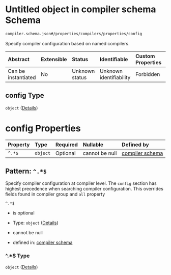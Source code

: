 # Untitled object in compiler schema Schema

```txt
compiler.schema.json#/properties/compilers/properties/config
```

Specify compiler configuration based on named compilers.

| Abstract            | Extensible | Status         | Identifiable            | Custom Properties | Additional Properties | Access Restrictions | Defined In                                                                   |
| :------------------ | :--------- | :------------- | :---------------------- | :---------------- | :-------------------- | :------------------ | :--------------------------------------------------------------------------- |
| Can be instantiated | No         | Unknown status | Unknown identifiability | Forbidden         | Allowed               | none                | [compiler.schema.json\*](../out/compiler.schema.json "open original schema") |

## config Type

`object` ([Details](compiler-properties-compilers-properties-config.md))

# config Properties

| Property | Type     | Required | Nullable       | Defined by                                                                                                                                            |
| :------- | :------- | :------- | :------------- | :---------------------------------------------------------------------------------------------------------------------------------------------------- |
| `^.*$`   | `object` | Optional | cannot be null | [compiler schema](compiler-definitions-compiler_declaration.md "compiler.schema.json#/properties/compilers/properties/config/patternProperties/^.*$") |

## Pattern: `^.*$`

Specify compiler configuration at compiler level. The `config` section has highest precedence when searching compiler configuration. This overrides fields found in compiler group and `all` property

`^.*$`

*   is optional

*   Type: `object` ([Details](compiler-definitions-compiler_declaration.md))

*   cannot be null

*   defined in: [compiler schema](compiler-definitions-compiler_declaration.md "compiler.schema.json#/properties/compilers/properties/config/patternProperties/^.*$")

### ^.\*$ Type

`object` ([Details](compiler-definitions-compiler_declaration.md))
